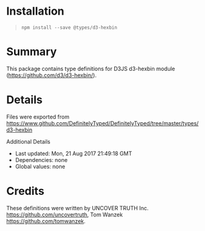# Installation
> `npm install --save @types/d3-hexbin`

# Summary
This package contains type definitions for D3JS d3-hexbin module (https://github.com/d3/d3-hexbin/).

# Details
Files were exported from https://www.github.com/DefinitelyTyped/DefinitelyTyped/tree/master/types/d3-hexbin

Additional Details
 * Last updated: Mon, 21 Aug 2017 21:49:18 GMT
 * Dependencies: none
 * Global values: none

# Credits
These definitions were written by UNCOVER TRUTH Inc. <https://github.com/uncovertruth>, Tom Wanzek <https://github.com/tomwanzek>.
